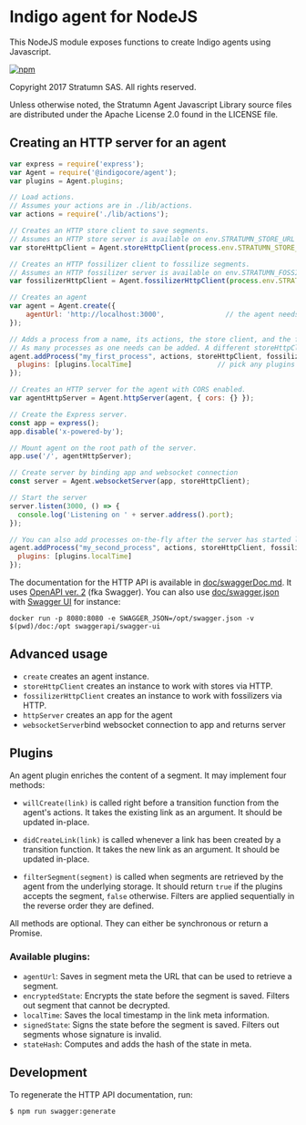 # Indigo agent for NodeJS

This NodeJS module exposes functions to create Indigo agents using Javascript.

[![npm](https://img.shields.io/npm/v/@indigocore/agent.svg)](https://www.npmjs.com/package/@indigocore/agent)

Copyright 2017 Stratumn SAS. All rights reserved.

Unless otherwise noted, the Stratumn Agent Javascript Library source files are distributed under the Apache License 2.0 found in the LICENSE file.

## Creating an HTTP server for an agent

```javascript
var express = require('express');
var Agent = require('@indigocore/agent');
var plugins = Agent.plugins;

// Load actions.
// Assumes your actions are in ./lib/actions.
var actions = require('./lib/actions');

// Creates an HTTP store client to save segments.
// Assumes an HTTP store server is available on env.STRATUMN_STORE_URL or http://store:5000.
var storeHttpClient = Agent.storeHttpClient(process.env.STRATUMN_STORE_URL || 'http://store:5000');

// Creates an HTTP fossilizer client to fossilize segments.
// Assumes an HTTP fossilizer server is available on env.STRATUMN_FOSSILIZER_URL or http://fossilizer:6000.
var fossilizerHttpClient = Agent.fossilizerHttpClient(process.env.STRATUMN_FOSSILIZER_URL || 'http://fossilizer:6000');

// Creates an agent
var agent = Agent.create({
    agentUrl: 'http://localhost:3000',               // the agent needs to know its root URL,·
});

// Adds a process from a name, its actions, the store client, and the fossilizer client.
// As many processes as one needs can be added. A different storeHttpClient and fossilizerHttpClient may be used.
agent.addProcess("my_first_process", actions, storeHttpClient, fossilizerHttpClient, {
  plugins: [plugins.localTime]                     // pick any plugins from src/plugins or develop your own - order matters
});

// Creates an HTTP server for the agent with CORS enabled.
var agentHttpServer = Agent.httpServer(agent, { cors: {} });

// Create the Express server.
const app = express();
app.disable('x-powered-by');

// Mount agent on the root path of the server.
app.use('/', agentHttpServer);

// Create server by binding app and websocket connection
const server = Agent.websocketServer(app, storeHttpClient);

// Start the server
server.listen(3000, () => {
  console.log('Listening on ' + server.address().port);
});

// You can also add processes on-the-fly after the server has started listening
agent.addProcess("my_second_process", actions, storeHttpClient, fossilizerHttpClient, {
  plugins: [plugins.localTime]
});
```

The documentation for the HTTP API is available in [doc/swaggerDoc.md](doc/swaggerDoc.md). It uses [OpenAPI ver. 2](https://github.com/OAI/OpenAPI-Specification/blob/master/versions/2.0.md) (fka Swagger). You can also use [doc/swagger.json](doc/swagger.json) with [Swagger UI](https://swagger.io/swagger-ui/) for instance:

```
docker run -p 8080:8080 -e SWAGGER_JSON=/opt/swagger.json -v $(pwd)/doc:/opt swaggerapi/swagger-ui
```

## Advanced usage

- `create` creates an agent instance.
- `storeHttpClient` creates an instance to work with stores via HTTP.
- `fossilizerHttpClient` creates an instance to work with fossilizers via HTTP.
- `httpServer` creates an app for the agent
- `websocketServer`bind websocket connection to app and returns server

## Plugins

An agent plugin enriches the content of a segment. It may implement four methods:

- `willCreate(link)`
is called right before a transition function from the agent's actions. It takes the existing link as an argument. It should be updated in-place.

- `didCreateLink(link)`
is called whenever a link has been created by a transition function. It takes the new link as an argument. It should be updated in-place.

- `filterSegment(segment)`
is called when segments are retrieved by the agent from the underlying storage. It should return `true` if the plugins accepts the segment, `false` otherwise.
Filters are applied sequentially in the reverse order they are defined.

All methods are optional. They can either be synchronous or return a Promise.

### Available plugins:

- `agentUrl`: Saves in segment meta the URL that can be used to retrieve a segment.
- `encryptedState`: Encrypts the state before the segment is saved. Filters out segment that cannot be decrypted.
- `localTime`: Saves the local timestamp in the link meta information.
- `signedState`: Signs the state before the segment is saved. Filters out segments whose signature is invalid.
- `stateHash`: Computes and adds the hash of the state in meta.

## Development

To regenerate the HTTP API documentation, run:

```
$ npm run swagger:generate
```
